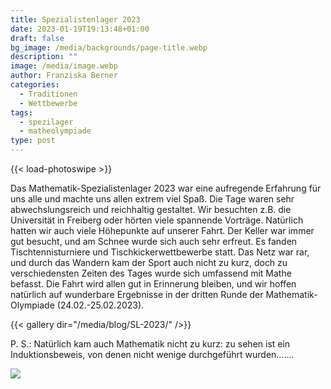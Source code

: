 ```yaml
---
title: Spezialistenlager 2023
date: 2023-01-19T19:13:48+01:00
draft: false
bg_image: /media/backgrounds/page-title.webp
description: ""
image: /media/image.webp
author: Franziska Berner
categories:
  - Traditionen
  - Wettbewerbe
tags:
  - spezilager
  - matheolympiade
type: post
---
```



{{< load-photoswipe >}}



Das Mathematik-Spezialistenlager 2023 war eine aufregende Erfahrung für uns alle und machte uns allen extrem viel Spaß. Die Tage waren sehr abwechslungsreich und reichhaltig gestaltet. Wir besuchten z.B. die Universität in Freiberg oder hörten viele spannende Vorträge. Natürlich hatten wir auch viele Höhepunkte auf unserer Fahrt. Der Keller war immer gut besucht, und am Schnee wurde sich auch sehr erfreut. Es fanden Tischtennisturniere und Tischkickerwettbewerbe statt. Das Netz war rar, und durch das Wandern kam der Sport auch nicht zu kurz, doch zu verschiedensten Zeiten des Tages wurde sich umfassend mit Mathe befasst. Die Fahrt wird allen gut in Erinnerung bleiben, und wir hoffen natürlich auf wunderbare Ergebnisse in der dritten Runde der Mathematik-Olympiade (24.02.-25.02.2023).



{{< gallery dir="/media/blog/SL-2023/" />}}



P. S.: Natürlich kam auch Mathematik nicht zu kurz: zu sehen ist ein Induktionsbeweis, von denen nicht wenige durchgeführt wurden…….

![](/media/blog/lagrida_latex_editor.png)

